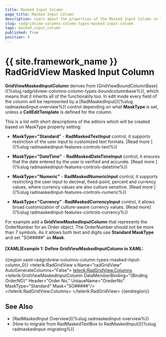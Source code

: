 ```yaml
---
title: Masked Input Column
page_title: Masked Input Column
description: Learn about the properties of the Masked Input Column in Telerik's {{ site.framework_name }} DataGrid and how to define it in XAML.
slug: radgridview-columns-column-types-masked-input-column
tags: masked,input,column
published: True
position: 9
---
```


# {{ site.framework_name }} RadGridView Masked Input Column

__GridViewMaskedInputColumn__ derives from [GridViewBoundColumnBase]({%slug radgridview-columns-column-types-boundcolumnbase%}), which means that it inherits all of the functionality too. In edit mode every field of the column will be represented by a [RadMaskedInput]({%slug radmaskedinput-overview%}) control depending on what __MaskType__ is set, unless a __CellEditTemplate__ is defined for the column.
       
This is a list with short descriptions of the editors which will be created based on MaskType property setting:
        
* __MaskType="Standard"__ - __RadMaskedTextInput__ control, it supports restriction of the user input to customized text formats. [Read more ]({%slug radmaskedinput-features-controls-text%})

* __MaskType="DateTime"__ - __RadMaskedDateTimeInput__ control, it ensures that the date entered by the user is verified and accurate. [Read more ]({%slug radmaskedinput-features-controls-datetime%})

* __MaskType="Numeric"__ - __RadMaskedNumericInput__ control, it supports restricting the user input to decimal, fixed-point, percent and currency values, where currency values are also culture sensitive. [Read more ]({%slug radmaskedinput-features-controls-numeric%})

* __MaskType="Currency"__ -__RadMaskedCurrencyInput__ control, it allows broad customization of culture-aware currency values. [Read more]({%slug radmaskedinput-features-controls-currency%})

For example add a __GridViewMaskedInputColumn__ that represents the OrderNumber for an Order object. The OrderNumber should not be more than 7 symbols. As it allows both text and digits use __Standard MaskType__ and set "SO#####" as __Mask__.
        

#### __[XAML]Example 1: Define GridViewMaskedInputColumn in XAML:__

{{region xaml-radgridview-columns-column-types-masked-input-column_0}}
	<telerik:RadGridView x:Name="radGridView"
	         AutoGenerateColumns="False">
	    <telerik:RadGridView.Columns>
	        <telerik:GridViewMaskedInputColumn DataMemberBinding="{Binding OrderNO}" 
	                           Header="Order No."
	                           UniqueName="OrederNo"
	                           MaskType="Standard"
	                           Mask="SO#####"/>
	    </telerik:RadGridView.Columns>
	</telerik:RadGridView>
{{endregion}}

## See Also
* [RadMaskedInput Overview]({%slug radmaskedinput-overview%})
* [How to migrate from RadMaskedTextBox to RadMaskedInput]({%slug radmaskedinput-migrating%})
